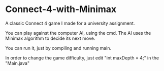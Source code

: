 # Connect-4-with-Minimax

A classic Connect 4 game I made for a university assignment. 

You can play against the computer AI, using the cmd. The AI uses the Minimax algorithm to decide its next move.

You can run it, just by compiling and running main.

In order to change the game difficulty, just edit "int maxDepth = 4;" in the "Main.java"

